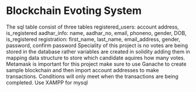 # Blockchain Evoting System
The sql table consist of three tables
registered_users: account address, is_registered
aadhar_info: name, aadhar_no, email, phoneno, gender, DOB, is_registered
registration: first_name, last_name, email_address, gender, password, confirm password
Speciality of this project is no votes are being stored in the database rather variables are created in solidity adding them in mapping data structure to store which candidate
aquires how many votes.
Metamask is important for this project make sure to use Ganache to create sample blockchain and then import account addresses to make transactions.
Conditions will only meet when the transactions are being completed.
Use XAMPP for mysql
